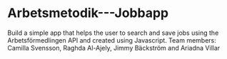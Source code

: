 # Arbetsmetodik---Jobbapp
Build a simple app that helps the user to search and save jobs using the Arbetsförmedlingen API and created using Javascript. Team members: Camilla Svensson, Raghda Al-Ajely, Jimmy Bäckström and Ariadna Villar
